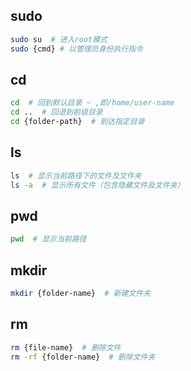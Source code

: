 ## sudo
``` bash
sudo su  # 进入root模式
sudo {cmd} # 以管理员身份执行指令
```

## cd
``` bash
cd  # 回到默认目录 ~ ,即/home/user-name
cd ..  # 回退到前级目录
cd {folder-path}  # 到达指定目录
```


## ls
``` bash
ls  # 显示当前路径下的文件及文件夹
ls -a  # 显示所有文件（包含隐藏文件及文件夹）
```

## pwd
``` bash
pwd  # 显示当前路径
```

## mkdir
``` bash
mkdir {folder-name}  # 新建文件夹
```

## rm
``` bash
rm {file-name}  # 删除文件
rm -rf {folder-name}  # 删除文件夹
```
